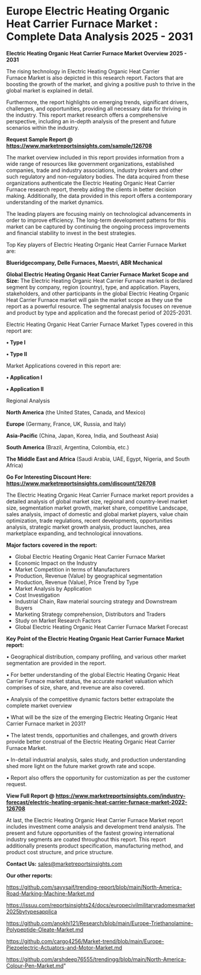 # Europe Electric Heating Organic Heat Carrier Furnace Market : Complete Data Analysis 2025 - 2031

<Strong> Electric Heating Organic Heat Carrier Furnace Market Overview 2025 - 2031</strong>

The rising technology in Electric Heating Organic Heat Carrier Furnace Market is also depicted in this research report. Factors that are boosting the growth of the market, and giving a positive push to thrive in the global market is explained in detail.

Furthermore, the report highlights on emerging trends, significant drivers, challenges, and opportunities, providing all necessary data for thriving in the industry. This report market research offers a comprehensive perspective, including an in-depth analysis of the present and future scenarios within the industry.

<strong>Request Sample Report @ <a href=https://www.marketreportsinsights.com/sample/126708>https://www.marketreportsinsights.com/sample/126708</a></strong>

The market overview included in this report provides information from a wide range of resources like government organizations, established companies, trade and industry associations, industry brokers and other such regulatory and non-regulatory bodies. The data acquired from these organizations authenticate the Electric Heating Organic Heat Carrier Furnace research report, thereby aiding the clients in better decision making. Additionally, the data provided in this report offers a contemporary understanding of the market dynamics.

The leading players are focusing mainly on technological advancements in order to improve efficiency. The long-term development patterns for this market can be captured by continuing the ongoing process improvements and financial stability to invest in the best strategies.

Top Key players of Electric Heating Organic Heat Carrier Furnace Market are:

<strong>Blueridgecompany, Delle Furnaces, Maestri, ABR Mechanical</strong>

<strong><b>Global Electric Heating Organic Heat Carrier Furnace Market Scope and Size:</b></strong>
The Electric Heating Organic Heat Carrier Furnace market is declared segment by company, region (country), type, and application. Players, stakeholders, and other participants in the global Electric Heating Organic Heat Carrier Furnace market will gain the market scope as they use the report as a powerful resource. The segmental analysis focuses on revenue and product by type and application and the forecast period of 2025-2031.

Electric Heating Organic Heat Carrier Furnace Market Types covered in this report are:

<strong>• Type I

• Type II</strong>

Market Applications covered in this report are:

<strong>• Application I

• Application II</strong> 

Regional Analysis

<strong>North America</strong> (the United States, Canada, and Mexico)

<strong>Europe</strong> (Germany, France, UK, Russia, and Italy)

<strong>Asia-Pacific</strong> (China, Japan, Korea, India, and Southeast Asia)

<strong>South America</strong> (Brazil, Argentina, Colombia, etc.)

<strong>The Middle East and Africa</strong> (Saudi Arabia, UAE, Egypt, Nigeria, and South Africa)

<strong>Go For Interesting Discount Here: <a href=https://www.marketreportsinsights.com/discount/126708>https://www.marketreportsinsights.com/discount/126708</a></strong>

The Electric Heating Organic Heat Carrier Furnace market report provides a detailed analysis of global market size, regional and country-level market size, segmentation market growth, market share, competitive Landscape, sales analysis, impact of domestic and global market players, value chain optimization, trade regulations, recent developments, opportunities analysis, strategic market growth analysis, product launches, area marketplace expanding, and technological innovations.

<strong><b>Major factors covered in the report:</b></strong>
<ul>
  <li>Global Electric Heating Organic Heat Carrier Furnace Market </li>
  <li>Economic Impact on the Industry</li>
  <li>Market Competition in terms of Manufacturers</li>
  <li>Production, Revenue (Value) by geographical segmentation</li>
  <li>Production, Revenue (Value), Price Trend by Type</li>
  <li>Market Analysis by Application</li>
  <li>Cost Investigation</li>
  <li>Industrial Chain, Raw material sourcing strategy and Downstream Buyers</li>
  <li>Marketing Strategy comprehension, Distributors and Traders</li>
  <li>Study on Market Research Factors</li>
  <li>Global Electric Heating Organic Heat Carrier Furnace Market Forecast</li>
</ul>

<strong><b>Key Point of the Electric Heating Organic Heat Carrier Furnace Market report:</b></strong>

• Geographical distribution, company profiling, and various other market segmentation are provided in the report.

• For better understanding of the global Electric Heating Organic Heat Carrier Furnace market status, the accurate market valuation which comprises of size, share, and revenue are also covered.

• Analysis of the competitive dynamic factors better extrapolate the complete market overview

• What will be the size of the emerging Electric Heating Organic Heat Carrier Furnace market in 2031?

• The latest trends, opportunities and challenges, and growth drivers provide better construal of the Electric Heating Organic Heat Carrier Furnace Market.

• In-detail industrial analysis, sales study, and production understanding shed more light on the future market growth rate and scope.

• Report also offers the opportunity for customization as per the customer request.

<strong><b>View Full Report @ <a href=https://www.marketreportsinsights.com/industry-forecast/electric-heating-organic-heat-carrier-furnace-market-2022-126708>https://www.marketreportsinsights.com/industry-forecast/electric-heating-organic-heat-carrier-furnace-market-2022-126708</a></b></strong>


At last, the Electric Heating Organic Heat Carrier Furnace Market report includes investment come analysis and development trend analysis. The present and future opportunities of the fastest growing international industry segments are coated throughout this report. This report additionally presents product specification, manufacturing method, and product cost structure, and price structure.

<strong>Contact Us:</strong>
sales@marketreportsinsights.com

<strong>Our other reports:</strong>

<a href=https://github.com/sayysaif/trending-report/blob/main/North-America-Road-Marking-Machine-Market.md>https://github.com/sayysaif/trending-report/blob/main/North-America-Road-Marking-Machine-Market.md</a>

<a href=https://issuu.com/reportsinsights24/docs/europecivilmilitaryradomesmarket2025bytypesapplica>https://issuu.com/reportsinsights24/docs/europecivilmilitaryradomesmarket2025bytypesapplica</a>

<a href=https://github.com/anokhi121/Research/blob/main/Europe-Triethanolamine-Polypeptide-Oleate-Market.md>https://github.com/anokhi121/Research/blob/main/Europe-Triethanolamine-Polypeptide-Oleate-Market.md</a>

<a href=https://github.com/cargo4256/Market-trend/blob/main/Europe-Piezoelectric-Actuators-and-Motor-Market.md>https://github.com/cargo4256/Market-trend/blob/main/Europe-Piezoelectric-Actuators-and-Motor-Market.md</a>

<a href=https://github.com/arshdeep76555/trendingg/blob/main/North-America-Colour-Pen-Market.md>https://github.com/arshdeep76555/trendingg/blob/main/North-America-Colour-Pen-Market.md</a>"
